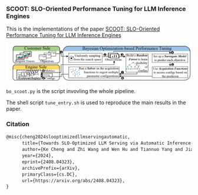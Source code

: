 ### SCOOT: SLO-Oriented Performance Tuning for LLM Inference Engines

This is the implementations of the paper [SCOOT: SLO-Oriented Performance Tuning for LLM Inference Engines](https://arxiv.org/html/2408.04323v1) 

![](SCOOT.jpg)

`bo_scoot.py` is the script invovling the whole pipeline.

The shell script `tune_entry.sh` is used to reproduce the main results in the paper.


### Citation

```latex
@misc{cheng2024slooptimizedllmservingautomatic,
      title={Towards SLO-Optimized LLM Serving via Automatic Inference Engine Tuning}, 
      author={Ke Cheng and Zhi Wang and Wen Hu and Tiannuo Yang and Jianguo Li and Sheng Zhang},
      year={2024},
      eprint={2408.04323},
      archivePrefix={arXiv},
      primaryClass={cs.DC},
      url={https://arxiv.org/abs/2408.04323}, 
}
```


